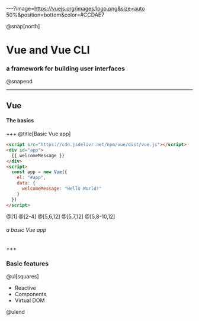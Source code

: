 ---?image=https://vuejs.org/images/logo.png&size=auto 50%&position=bottom&color=#CCDAE7

@snap[north]
# Vue and Vue CLI
### a framework for building user interfaces
@snapend

---

## Vue
#### The basics

+++
@title[Basic Vue app]

```html
<script src="https://cdn.jsdelivr.net/npm/vue/dist/vue.js"></script>
<div id="app">
  {{ welcomeMessage }}
</div>
<script>
  const app = new Vue({
    el: "#app",
    data: {
      welcomeMessage: "Hello World!"
    }
  })
</script>
```

@[1]
@[2-4]
@[5,6,12]
@[5,7,12]
@[5,8-10,12]

###### a basic Vue app

+++

### Basic features

@ul[squares]

- Reactive
- Components
- Virtual DOM

@ulend
